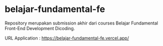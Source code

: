 # belajar-fundamental-fe
Repository merupakan submission akhir dari courses Belajar Fundamental Front-End Development Dicoding.

URL Application : https://belajar-fundamental-fe.vercel.app/